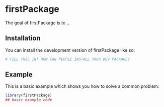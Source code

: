 
# firstPackage

<!-- badges: start -->
<!-- badges: end -->

The goal of firstPackage is to ...

## Installation

You can install the development version of firstPackage like so:

``` r
# FILL THIS IN! HOW CAN PEOPLE INSTALL YOUR DEV PACKAGE?
```

## Example

This is a basic example which shows you how to solve a common problem:

``` r
library(firstPackage)
## basic example code
```

